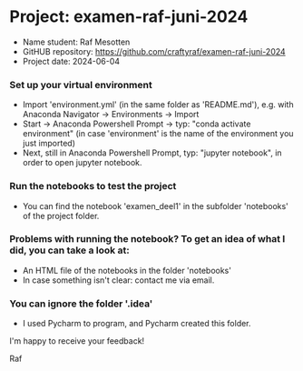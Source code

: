 # Project: examen-raf-juni-2024
- Name student: Raf Mesotten
- GitHUB repository: https://github.com/craftyraf/examen-raf-juni-2024
- Project date: 2024-06-04

### Set up your virtual environment
- Import 'environment.yml' (in the same folder as 'README.md'), e.g. with Anaconda Navigator -> Environments -> Import
- Start -> Anaconda Powershell Prompt -> typ: "conda activate environment" (in case 'environment' is the name of the environment you just imported)
- Next, still in Anaconda Powershell Prompt, typ: "jupyter notebook", in order to open jupyter notebook.

### Run the notebooks to test the project
- You can find the notebook 'examen_deel1' in the subfolder 'notebooks' of the project folder.

### Problems with running the notebook? To get an idea of what I did, you can take a look at:
- An HTML file of the notebooks in the folder 'notebooks'
- In case something isn't clear: contact me via email.

### You can ignore the folder '.idea'
- I used Pycharm to program, and Pycharm created this folder.

I'm happy to receive your feedback!

Raf
